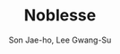 --- 
slug: "noblesse"
title: "Noblesse"
publishdate: "2019-01-01"
src: "https://365manga.net/manga/noblesse"
author: "Son Jae-ho, Lee Gwang-Su"
image: "https://data.365manga.net/images/thumbnails/32604-noblesse.jpg"
tags: ["Action","Comedy","Drama","Mystery","School life","Shounen","Shounen ai","Supernatural"]
chapters: ["Chapter 537: Ep.536 ","Chapter 536: Ep.535 ","Chapter 535: Ep.534 ","Chapter 534: Ep.533 ","Chapter 533: Ep.532 ","Chapter 532: Ep.531 ","Chapter 531: Ep.530 ","Chapter 530: Ep.529 ","Chapter 529 ","Chapter 528: Ep.527 ","Chapter 527: Ep.526 ","Chapter 526: Ep.525 ","Chapter 525: Ep.524 ","Chapter 524: Ep.523 ","Chapter 523: Ep.522 ","Chapter 522: Ep.521 ","Chapter 521: Ep.520 ","Chapter 520: Ep.519 ","Chapter 519: Ep.518 ","Chapter 518: Ep.517 ","Chapter 517: Ep.516 ","Chapter 516: Ep.515 ","Chapter 515: Ep.514 ","Chapter 514: Ep.513 ","Chapter 513: Ep.512 ","Chapter 512: Ep.511 ","Chapter 511: Ep.510 ","Chapter 510: Ep.509 ","Chapter 509 ","Chapter 508 ","Chapter 507 ","Chapter 506 ","Chapter 505 ","Chapter 504 ","Chapter 503 ","Chapter 502 ","Chapter 501 ","Chapter 500 ","Chapter 499 ","Chapter 498 ","Chapter 497 ","Chapter 496 ","Chapter 495 ","Chapter 494 ","Chapter 493 ","Chapter 492 ","Chapter 491 ","Chapter 490 ","Chapter 489 ","Chapter 488 ","Chapter 487 ","Chapter 486 ","Chapter 485 ","Chapter 484 ","Vol.4 Chapter 483 ","Chapter 482 ","Chapter 481 ","Vol.4 Chapter 480 ","Chapter 479 ","Vol.4 Chapter 478 ","Vol.4 Chapter 477 ","Vol.4 Chapter 476 ","Vol.4 Chapter 475 ","Chapter 474 ","Vol.4 Chapter 473 ","Chapter 472 ","Vol.4 Chapter 471 ","Vol.4 Chapter 470 ","Vol.4 Chapter 469 ","Vol.4 Chapter 468 ","Chapter 467 ","Chapter 466 ","Vol.4 Chapter 465 ","Vol.4 Chapter 464 ","Vol.4 Chapter 463 ","Vol.4 Chapter 462 ","Vol.4 Chapter 461 ","Vol.4 Chapter 460 ","Vol.4 Chapter 459 ","Vol.4 Chapter 458 ","Vol.4 Chapter 457 ","Vol.4 Chapter 456 ","Vol.4 Chapter 455 ","Vol.4 Chapter 454 ","Vol.4 Chapter 453 ","Vol.4 Chapter 452 ","Vol.4 Chapter 451 ","Vol.4 Chapter 450 ","Vol.4 Chapter 449 ","Vol.4 Chapter 448 ","Vol.4 Chapter 447 ","Vol.4 Chapter 446 ","Vol.4 Chapter 445 ","Vol.4 Chapter 444 ","Vol.4 Chapter 443 ","Vol.4 Chapter 442 ","Vol.4 Chapter 441 ","Vol.4 Chapter 440 ","Vol.4 Chapter 439 ","Vol.4 Chapter 438 ","Vol.4 Chapter 437 ","Vol.4 Chapter 436 ","Vol.4 Chapter 435 ","Vol.4 Chapter 434 ","Vol.4 Chapter 433 ","Vol.4 Chapter 432 ","Vol.4 Chapter 431 ","Vol.4 Chapter 430 ","Vol.4 Chapter 429 ","Vol.4 Chapter 428 ","Vol.4 Chapter 427 ","Vol.4 Chapter 426 ","Vol.4 Chapter 425 ","Vol.4 Chapter 424 ","Vol.4 Chapter 423 ","Vol.4 Chapter 422 ","Vol.4 Chapter 421 ","Vol.4 Chapter 420 ","Vol.4 Chapter 419 ","Vol.4 Chapter 418 ","Vol.4 Chapter 417 ","Vol.4 Chapter 416 ","Vol.4 Chapter 415 ","Chapter 414 ","Chapter 413 ","Vol.4 Chapter 412 ","Vol.4 Chapter 411 ","Vol.4 Chapter 410 ","Vol.4 Chapter 409 ","Vol.4 Chapter 408 ","Vol.4 Chapter 407 ","Vol.4 Chapter 406 ","Chapter 405 ","Vol.4 Chapter 404 ","Vol.4 Chapter 403 ","Vol.4 Chapter 402 ","Vol.4 Chapter 401 ","Chapter 400 ","Vol.4 Chapter 399 ","Vol.4 Chapter 398 ","Vol.4 Chapter 397 ","Vol.4 Chapter 396 ","Vol.4 Chapter 395 ","Chapter 394 ","Vol.4 Chapter 393 ","Vol.4 Chapter 392 ","Vol.4 Chapter 391 ","Chapter 390 ","Chapter 389 ","Chapter 388 ","Chapter 387 ","Chapter 386: V2 ","Chapter 386 ","Chapter 385: V2 ","Chapter 385 ","Chapter 384: V2 ","Chapter 384 ","Chapter 383 ","Chapter 382 ","Chapter 381 ","Chapter 380 ","Chapter 379 ","Chapter 378 ","Chapter 377 ","Chapter 376 ","Chapter 375 ","Chapter 374 ","Chapter 373 ","Chapter 372 ","Chapter 371 ","Chapter 370 ","Chapter 369 ","Chapter 368 ","Chapter 367 ","Chapter 366 ","Chapter 365 ","Chapter 364 ","Chapter 363 ","Chapter 362 ","Chapter 361 ","Chapter 360 ","Chapter 359 ","Chapter 358 ","Chapter 357 ","Chapter 356 ","Chapter 355 ","Chapter 354 ","Chapter 353 ","Chapter 352 ","Chapter 351 ","Chapter 350 ","Chapter 349 ","Chapter 348 ","Chapter 347 ","Chapter 346 ","Chapter 345 ","Chapter 344 ","Chapter 343 ","Chapter 342 ","Chapter 341 ","Chapter 340 ","Chapter 339 ","Chapter 338 ","Chapter 337 ","Chapter 336 ","Chapter 335 ","Chapter 334 ","Chapter 333 ","Chapter 332 ","Chapter 331 ","Chapter 330 ","Chapter 329 ","Chapter 328 ","Chapter 327 ","Chapter 326 ","Chapter 325 ","Chapter 324 ","Chapter 323 ","Chapter 322 ","Chapter 321 ","Chapter 320 ","Chapter 319 ","Chapter 318 ","Chapter 317 ","Chapter 316 ","Chapter 315 ","Chapter 314 ","Chapter 313 ","Chapter 312 ","Chapter 311: V2 ","Chapter 311 ","Chapter 310 ","Chapter 310: V2 ","Chapter 309 ","Chapter 308 ","Chapter 307 ","Chapter 306 ","Chapter 305 ","Chapter 304 ","Chapter 303 ","Chapter 302 ","Chapter 301 ","Chapter 300 ","Chapter 299 ","Chapter 298: V2 ","Chapter 298 ","Chapter 297 ","Chapter 296 ","Chapter 295 ","Chapter 294 ","Chapter 293 ","Chapter 292 ","Chapter 291 ","Chapter 290 ","Chapter 289 ","Chapter 288 ","Chapter 287 ","Chapter 286 ","Chapter 285 ","Chapter 284 ","Chapter 283 ","Chapter 282 ","Chapter 281 ","Chapter 280 ","Chapter 279 ","Chapter 278 ","Chapter 277 ","Chapter 276 ","Chapter 275 ","Chapter 274 ","Chapter 273 ","Chapter 272 ","Chapter 271 ","Chapter 270 ","Chapter 269 ","Chapter 268 ","Chapter 267 ","Chapter 266 ","Chapter 265 ","Chapter 264 ","Chapter 263 ","Chapter 262 ","Chapter 261 ","Chapter 260 ","Chapter 259 ","Chapter 258 ","Chapter 257: Volume 2 Ch 49 ","Chapter 256 ","Chapter 255 ","Chapter 254 ","Chapter 253 ","Chapter 252 ","Chapter 251 ","Chapter 250 ","Chapter 249 ","Chapter 248 ","Chapter 247 ","Chapter 246 ","Chapter 245 ","Chapter 244 ","Chapter 243 ","Chapter 242 ","Chapter 241 ","Chapter 240 ","Chapter 239 ","Chapter 238 ","Chapter 237 ","Chapter 236 ","Chapter 235 ","Chapter 234 ","Chapter 233 ","Chapter 232 ","Chapter 231 ","Chapter 230 ","Chapter 229 ","Chapter 228 ","Chapter 227 ","Chapter 226 ","Chapter 225 ","Chapter 224 ","Chapter 223 ","Chapter 222 ","Chapter 221 ","Chapter 220 ","Chapter 219 ","Chapter 218 ","Chapter 217 ","Chapter 216 ","Chapter 215 ","Chapter 214 ","Chapter 213 ","Chapter 212 ","Chapter 211 ","Chapter 210 ","Chapter 209 ","Chapter 208 ","Chapter 207 ","Chapter 206 ","Chapter 205 ","Chapter 204 ","Chapter 203 ","Chapter 202 ","Chapter 201 ","Chapter 200 ","Chapter 199 ","Chapter 198 ","Chapter 197 ","Chapter 196 ","Chapter 195 ","Chapter 194 ","Chapter 193 ","Chapter 192 ","Chapter 191 ","Chapter 190 ","Chapter 189 ","Chapter 188 ","Chapter 187 ","Chapter 186 ","Chapter 185 ","Chapter 184 ","Chapter 183 ","Chapter 182 ","Chapter 181 ","Chapter 180 ","Chapter 179 ","Chapter 178 ","Chapter 177 ","Chapter 176 ","Chapter 175.5: Attention Please. Note 10. Suitable For Him... ","Chapter 175 ","Chapter 174 ","Chapter 173.5: Attention Please. Note 08. It Seemed So Real... ","Chapter 173 ","Chapter 172 ","Chapter 171.5: Attention Please. Note 06. Photographed Too Well... ","Chapter 171 ","Chapter 170 ","Chapter 169.5: Attention Please. Note 04. Even Rai Knows... ","Chapter 169 ","Chapter 168 ","Chapter 167 ","Chapter 167.5: Attention Please. Note 02. Frankenstein's Resolution ","Chapter 166 ","Chapter 165 ","Chapter 164 ","Chapter 163 ","Chapter 162 ","Chapter 161 ","Chapter 160 ","Chapter 159 ","Chapter 158 ","Chapter 157 ","Chapter 156 ","Chapter 155 ","Chapter 154 ","Chapter 153 ","Chapter 152 ","Chapter 151 ","Chapter 150 ","Chapter 149 ","Chapter 148 ","Chapter 147 ","Chapter 146 ","Chapter 145 ","Chapter 144 ","Chapter 143 ","Chapter 142 ","Chapter 141 ","Chapter 140 ","Chapter 139 ","Chapter 138 ","Chapter 137 ","Chapter 136 ","Chapter 135 ","Chapter 134 ","Chapter 133 ","Chapter 132 ","Chapter 131 ","Chapter 130 ","Chapter 129 ","Chapter 128 ","Chapter 127 ","Chapter 126 ","Chapter 125 ","Chapter 124 ","Chapter 123 ","Chapter 122 ","Chapter 121 ","Chapter 120 ","Chapter 119 ","Chapter 118 ","Chapter 117 ","Chapter 116 ","Chapter 115 ","Chapter 114 ","Chapter 113 ","Chapter 112 ","Chapter 111 ","Chapter 110 ","Chapter 109 ","Chapter 108 ","Chapter 107 ","Chapter 106 ","Chapter 105 ","Chapter 104 ","Chapter 103 ","Chapter 102 ","Chapter 101 ","Chapter 100 ","Chapter 99 ","Chapter 98 ","Chapter 97 ","Chapter 96 ","Chapter 95 ","Chapter 94 ","Chapter 93 ","Chapter 92 ","Chapter 91 ","Chapter 90 ","Chapter 89 ","Chapter 88 ","Chapter 87 ","Chapter 86 ","Chapter 85 ","Chapter 84 ","Chapter 83 ","Chapter 82 ","Chapter 81 ","Chapter 80 ","Chapter 79 "," Chapter 78 ","Chapter 77 ","Chapter 76: Chapters 76-90 ","Chapter 75 ","Chapter 74 ","Chapter 73 ","Chapter 72 ","Chapter 71 ","Chapter 70 ","Chapter 69 ","Chapter 68 ","Chapter 67 ","Chapter 66 ","Chapter 65 ","Chapter 64 ","Chapter 63 ","Chapter 62 ","Chapter 61 ","Chapter 60 ","Chapter 59 ","Chapter 58 ","Chapter 57 ","Vol.1 Chapter 56: #56 ","Chapter 55 ","Chapter 54 ","Chapter 53 ","Chapter 52 ","Chapter 51 ","Chapter 50 ","Chapter 49 ","Chapter 48 ","Chapter 47 ","Chapter 46: Chapters 46-60 ","Chapter 45 ","Chapter 44 ","Chapter 43 ","Chapter 42 ","Chapter 41 ","Chapter 40 ","Chapter 39 ","Chapter 38 ","Chapter 37 ","Chapter 36 ","Chapter 35 ","Chapter 34 ","Chapter 33 ","Chapter 32 ","Chapter 31: Chapters 31-45 ","Chapter 30 ","Chapter 29 ","Chapter 28 ","Chapter 27 ","Chapter 26 ","Chapter 25 ","Chapter 24 ","Chapter 23 ","Chapter 22: Chapters 22-30 ","Chapter 21 ","Chapter 20: 20 ","Chapter 19: 19 ","Chapter 18: 18 ","Chapter 17: 17 ","Chapter 16: 16 ","Chapter 15: 15 ","Chapter 14: 14 ","Chapter 13: 13 ","Chapter 12: 12 ","Chapter 11: 11 ","Chapter 10: 10 ","Chapter 9: 9 ","Chapter 8: 8 ","Chapter 7: 7 ","Chapter 6: 6 ","Chapter 5: 5 ","Chapter 4: 4 ","Chapter 3: 3 ","Chapter 2: 2 ","Chapter 1"]
chapterlinks: ["https://365manga.net/noblesse/chapter-537.html","https://365manga.net/noblesse/chapter-536.html","https://365manga.net/noblesse/chapter-535.html","https://365manga.net/noblesse/chapter-534.html","https://365manga.net/noblesse/chapter-533.html","https://365manga.net/noblesse/chapter-532.html","https://365manga.net/noblesse/chapter-531.html","https://365manga.net/noblesse/chapter-530.html","https://365manga.net/noblesse/chapter-529.html","https://365manga.net/noblesse/chapter-528.html","https://365manga.net/noblesse/chapter-527.html","https://365manga.net/noblesse/chapter-526.html","https://365manga.net/noblesse/chapter-525.html","https://365manga.net/noblesse/chapter-524.html","https://365manga.net/noblesse/chapter-523.html","https://365manga.net/noblesse/chapter-522.html","https://365manga.net/noblesse/chapter-521.html","https://365manga.net/noblesse/chapter-520.html","https://365manga.net/noblesse/chapter-519.html","https://365manga.net/noblesse/chapter-518.html","https://365manga.net/noblesse/chapter-517.html","https://365manga.net/noblesse/chapter-516.html","https://365manga.net/noblesse/chapter-515.html","https://365manga.net/noblesse/chapter-514.html","https://365manga.net/noblesse/chapter-513.html","https://365manga.net/noblesse/chapter-512.html","https://365manga.net/noblesse/chapter-511.html","https://365manga.net/noblesse/chapter-510.html","https://365manga.net/noblesse/chapter-509.html","https://365manga.net/noblesse/chapter-508.html","https://365manga.net/noblesse/chapter-507.html","https://365manga.net/noblesse/chapter-506.html","https://365manga.net/noblesse/chapter-505.html","https://365manga.net/noblesse/chapter-504.html","https://365manga.net/noblesse/chapter-503.html","https://365manga.net/noblesse/chapter-502.html","https://365manga.net/noblesse/chapter-501.html","https://365manga.net/noblesse/chapter-500.html","https://365manga.net/noblesse/chapter-499.html","https://365manga.net/noblesse/chapter-498.html","https://365manga.net/noblesse/chapter-497.html","https://365manga.net/noblesse/chapter-496.html","https://365manga.net/noblesse/chapter-495.html","https://365manga.net/noblesse/chapter-494.html","https://365manga.net/noblesse/chapter-493.html","https://365manga.net/noblesse/chapter-492.html","https://365manga.net/noblesse/chapter-491.html","https://365manga.net/noblesse/chapter-490.html","https://365manga.net/noblesse/chapter-489.html","https://365manga.net/noblesse/chapter-488.html","https://365manga.net/noblesse/chapter-487.html","https://365manga.net/noblesse/chapter-486.html","https://365manga.net/noblesse/chapter-485.html","https://365manga.net/noblesse/chapter-484.html","https://365manga.net/noblesse/chapter-483.html","https://365manga.net/noblesse/chapter-482.html","https://365manga.net/noblesse/chapter-481.html","https://365manga.net/noblesse/chapter-480.html","https://365manga.net/noblesse/chapter-479.html","https://365manga.net/noblesse/chapter-478.html","https://365manga.net/noblesse/chapter-477.html","https://365manga.net/noblesse/chapter-476.html","https://365manga.net/noblesse/chapter-475.html","https://365manga.net/noblesse/chapter-474.html","https://365manga.net/noblesse/chapter-473.html","https://365manga.net/noblesse/chapter-472.html","https://365manga.net/noblesse/chapter-471.html","https://365manga.net/noblesse/chapter-470.html","https://365manga.net/noblesse/chapter-469.html","https://365manga.net/noblesse/chapter-468.html","https://365manga.net/noblesse/chapter-467.html","https://365manga.net/noblesse/chapter-466.html","https://365manga.net/noblesse/chapter-465.html","https://365manga.net/noblesse/chapter-464.html","https://365manga.net/noblesse/chapter-463.html","https://365manga.net/noblesse/chapter-462.html","https://365manga.net/noblesse/chapter-461.html","https://365manga.net/noblesse/chapter-460.html","https://365manga.net/noblesse/chapter-459.html","https://365manga.net/noblesse/chapter-458.html","https://365manga.net/noblesse/chapter-457.html","https://365manga.net/noblesse/chapter-456.html","https://365manga.net/noblesse/chapter-455.html","https://365manga.net/noblesse/chapter-454.html","https://365manga.net/noblesse/chapter-453.html","https://365manga.net/noblesse/chapter-452.html","https://365manga.net/noblesse/chapter-451.html","https://365manga.net/noblesse/chapter-450.html","https://365manga.net/noblesse/chapter-449.html","https://365manga.net/noblesse/chapter-448.html","https://365manga.net/noblesse/chapter-447.html","https://365manga.net/noblesse/chapter-446.html","https://365manga.net/noblesse/chapter-445.html","https://365manga.net/noblesse/chapter-444.html","https://365manga.net/noblesse/chapter-443.html","https://365manga.net/noblesse/chapter-442.html","https://365manga.net/noblesse/chapter-441.html","https://365manga.net/noblesse/chapter-440.html","https://365manga.net/noblesse/chapter-439.html","https://365manga.net/noblesse/chapter-438.html","https://365manga.net/noblesse/chapter-437.html","https://365manga.net/noblesse/chapter-436.html","https://365manga.net/noblesse/chapter-435.html","https://365manga.net/noblesse/chapter-434.html","https://365manga.net/noblesse/chapter-433.html","https://365manga.net/noblesse/chapter-432.html","https://365manga.net/noblesse/chapter-431.html","https://365manga.net/noblesse/chapter-430.html","https://365manga.net/noblesse/chapter-429.html","https://365manga.net/noblesse/chapter-428.html","https://365manga.net/noblesse/chapter-427.html","https://365manga.net/noblesse/chapter-426.html","https://365manga.net/noblesse/chapter-425.html","https://365manga.net/noblesse/chapter-424.html","https://365manga.net/noblesse/chapter-423.html","https://365manga.net/noblesse/chapter-422.html","https://365manga.net/noblesse/chapter-421.html","https://365manga.net/noblesse/chapter-420.html","https://365manga.net/noblesse/chapter-419.html","https://365manga.net/noblesse/chapter-418.html","https://365manga.net/noblesse/chapter-417.html","https://365manga.net/noblesse/chapter-416.html","https://365manga.net/noblesse/chapter-415.html","https://365manga.net/noblesse/chapter-414.html","https://365manga.net/noblesse/chapter-413.html","https://365manga.net/noblesse/chapter-412.html","https://365manga.net/noblesse/chapter-411.html","https://365manga.net/noblesse/chapter-410.html","https://365manga.net/noblesse/chapter-409.html","https://365manga.net/noblesse/chapter-408.html","https://365manga.net/noblesse/chapter-407.html","https://365manga.net/noblesse/chapter-406.html","https://365manga.net/noblesse/chapter-405.html","https://365manga.net/noblesse/chapter-404.html","https://365manga.net/noblesse/chapter-403.html","https://365manga.net/noblesse/chapter-402.html","https://365manga.net/noblesse/chapter-401.html","https://365manga.net/noblesse/chapter-400.html","https://365manga.net/noblesse/chapter-399.html","https://365manga.net/noblesse/chapter-398.html","https://365manga.net/noblesse/chapter-397.html","https://365manga.net/noblesse/chapter-396.html","https://365manga.net/noblesse/chapter-395.html","https://365manga.net/noblesse/chapter-394.html","https://365manga.net/noblesse/chapter-393.html","https://365manga.net/noblesse/chapter-392.html","https://365manga.net/noblesse/chapter-391.html","https://365manga.net/noblesse/chapter-390.html","https://365manga.net/noblesse/chapter-389.html","https://365manga.net/noblesse/chapter-388.html","https://365manga.net/noblesse/chapter-387.html","https://365manga.net/noblesse/chapter-386.html","https://365manga.net/noblesse/chapter-386.html","https://365manga.net/noblesse/chapter-385.html","https://365manga.net/noblesse/chapter-385.html","https://365manga.net/noblesse/chapter-384.html","https://365manga.net/noblesse/chapter-384.html","https://365manga.net/noblesse/chapter-383.html","https://365manga.net/noblesse/chapter-382.html","https://365manga.net/noblesse/chapter-381.html","https://365manga.net/noblesse/chapter-380.html","https://365manga.net/noblesse/chapter-379.html","https://365manga.net/noblesse/chapter-378.html","https://365manga.net/noblesse/chapter-377.html","https://365manga.net/noblesse/chapter-376.html","https://365manga.net/noblesse/chapter-375.html","https://365manga.net/noblesse/chapter-374.html","https://365manga.net/noblesse/chapter-373.html","https://365manga.net/noblesse/chapter-372.html","https://365manga.net/noblesse/chapter-371.html","https://365manga.net/noblesse/chapter-370.html","https://365manga.net/noblesse/chapter-369.html","https://365manga.net/noblesse/chapter-368.html","https://365manga.net/noblesse/chapter-367.html","https://365manga.net/noblesse/chapter-366.html","https://365manga.net/noblesse/chapter-365.html","https://365manga.net/noblesse/chapter-364.html","https://365manga.net/noblesse/chapter-363.html","https://365manga.net/noblesse/chapter-362.html","https://365manga.net/noblesse/chapter-361.html","https://365manga.net/noblesse/chapter-360.html","https://365manga.net/noblesse/chapter-359.html","https://365manga.net/noblesse/chapter-358.html","https://365manga.net/noblesse/chapter-357.html","https://365manga.net/noblesse/chapter-356.html","https://365manga.net/noblesse/chapter-355.html","https://365manga.net/noblesse/chapter-354.html","https://365manga.net/noblesse/chapter-353.html","https://365manga.net/noblesse/chapter-352.html","https://365manga.net/noblesse/chapter-351.html","https://365manga.net/noblesse/chapter-350.html","https://365manga.net/noblesse/chapter-349.html","https://365manga.net/noblesse/chapter-348.html","https://365manga.net/noblesse/chapter-347.html","https://365manga.net/noblesse/chapter-346.html","https://365manga.net/noblesse/chapter-345.html","https://365manga.net/noblesse/chapter-344.html","https://365manga.net/noblesse/chapter-343.html","https://365manga.net/noblesse/chapter-342.html","https://365manga.net/noblesse/chapter-341.html","https://365manga.net/noblesse/chapter-340.html","https://365manga.net/noblesse/chapter-339.html","https://365manga.net/noblesse/chapter-338.html","https://365manga.net/noblesse/chapter-337.html","https://365manga.net/noblesse/chapter-336.html","https://365manga.net/noblesse/chapter-335.html","https://365manga.net/noblesse/chapter-334.html","https://365manga.net/noblesse/chapter-333.html","https://365manga.net/noblesse/chapter-332.html","https://365manga.net/noblesse/chapter-331.html","https://365manga.net/noblesse/chapter-330.html","https://365manga.net/noblesse/chapter-329.html","https://365manga.net/noblesse/chapter-328.html","https://365manga.net/noblesse/chapter-327.html","https://365manga.net/noblesse/chapter-326.html","https://365manga.net/noblesse/chapter-325.html","https://365manga.net/noblesse/chapter-324.html","https://365manga.net/noblesse/chapter-323.html","https://365manga.net/noblesse/chapter-322.html","https://365manga.net/noblesse/chapter-321.html","https://365manga.net/noblesse/chapter-320.html","https://365manga.net/noblesse/chapter-319.html","https://365manga.net/noblesse/chapter-318.html","https://365manga.net/noblesse/chapter-317.html","https://365manga.net/noblesse/chapter-316.html","https://365manga.net/noblesse/chapter-315.html","https://365manga.net/noblesse/chapter-314.html","https://365manga.net/noblesse/chapter-313.html","https://365manga.net/noblesse/chapter-312.html","https://365manga.net/noblesse/chapter-311.html","https://365manga.net/noblesse/chapter-311.html","https://365manga.net/noblesse/chapter-310.html","https://365manga.net/noblesse/chapter-310.html","https://365manga.net/noblesse/chapter-309.html","https://365manga.net/noblesse/chapter-308.html","https://365manga.net/noblesse/chapter-307.html","https://365manga.net/noblesse/chapter-306.html","https://365manga.net/noblesse/chapter-305.html","https://365manga.net/noblesse/chapter-304.html","https://365manga.net/noblesse/chapter-303.html","https://365manga.net/noblesse/chapter-302.html","https://365manga.net/noblesse/chapter-301.html","https://365manga.net/noblesse/chapter-300.html","https://365manga.net/noblesse/chapter-299.html","https://365manga.net/noblesse/chapter-298.html","https://365manga.net/noblesse/chapter-298.html","https://365manga.net/noblesse/chapter-297.html","https://365manga.net/noblesse/chapter-296.html","https://365manga.net/noblesse/chapter-295.html","https://365manga.net/noblesse/chapter-294.html","https://365manga.net/noblesse/chapter-293.html","https://365manga.net/noblesse/chapter-292.html","https://365manga.net/noblesse/chapter-291.html","https://365manga.net/noblesse/chapter-290.html","https://365manga.net/noblesse/chapter-289.html","https://365manga.net/noblesse/chapter-288.html","https://365manga.net/noblesse/chapter-287.html","https://365manga.net/noblesse/chapter-286.html","https://365manga.net/noblesse/chapter-285.html","https://365manga.net/noblesse/chapter-284.html","https://365manga.net/noblesse/chapter-283.html","https://365manga.net/noblesse/chapter-282.html","https://365manga.net/noblesse/chapter-281.html","https://365manga.net/noblesse/chapter-280.html","https://365manga.net/noblesse/chapter-279.html","https://365manga.net/noblesse/chapter-278.html","https://365manga.net/noblesse/chapter-277.html","https://365manga.net/noblesse/chapter-276.html","https://365manga.net/noblesse/chapter-275.html","https://365manga.net/noblesse/chapter-274.html","https://365manga.net/noblesse/chapter-273.html","https://365manga.net/noblesse/chapter-272.html","https://365manga.net/noblesse/chapter-271.html","https://365manga.net/noblesse/chapter-270.html","https://365manga.net/noblesse/chapter-269.html","https://365manga.net/noblesse/chapter-268.html","https://365manga.net/noblesse/chapter-267.html","https://365manga.net/noblesse/chapter-266.html","https://365manga.net/noblesse/chapter-265.html","https://365manga.net/noblesse/chapter-264.html","https://365manga.net/noblesse/chapter-263.html","https://365manga.net/noblesse/chapter-262.html","https://365manga.net/noblesse/chapter-261.html","https://365manga.net/noblesse/chapter-260.html","https://365manga.net/noblesse/chapter-259.html","https://365manga.net/noblesse/chapter-258.html","https://365manga.net/noblesse/chapter-257.html","https://365manga.net/noblesse/chapter-256.html","https://365manga.net/noblesse/chapter-255.html","https://365manga.net/noblesse/chapter-254.html","https://365manga.net/noblesse/chapter-253.html","https://365manga.net/noblesse/chapter-252.html","https://365manga.net/noblesse/chapter-251.html","https://365manga.net/noblesse/chapter-250.html","https://365manga.net/noblesse/chapter-249.html","https://365manga.net/noblesse/chapter-248.html","https://365manga.net/noblesse/chapter-247.html","https://365manga.net/noblesse/chapter-246.html","https://365manga.net/noblesse/chapter-245.html","https://365manga.net/noblesse/chapter-244.html","https://365manga.net/noblesse/chapter-243.html","https://365manga.net/noblesse/chapter-242.html","https://365manga.net/noblesse/chapter-241.html","https://365manga.net/noblesse/chapter-240.html","https://365manga.net/noblesse/chapter-239.html","https://365manga.net/noblesse/chapter-238.html","https://365manga.net/noblesse/chapter-237.html","https://365manga.net/noblesse/chapter-236.html","https://365manga.net/noblesse/chapter-235.html","https://365manga.net/noblesse/chapter-234.html","https://365manga.net/noblesse/chapter-233.html","https://365manga.net/noblesse/chapter-232.html","https://365manga.net/noblesse/chapter-231.html","https://365manga.net/noblesse/chapter-230.html","https://365manga.net/noblesse/chapter-229.html","https://365manga.net/noblesse/chapter-228.html","https://365manga.net/noblesse/chapter-227.html","https://365manga.net/noblesse/chapter-226.html","https://365manga.net/noblesse/chapter-225.html","https://365manga.net/noblesse/chapter-224.html","https://365manga.net/noblesse/chapter-223.html","https://365manga.net/noblesse/chapter-222.html","https://365manga.net/noblesse/chapter-221.html","https://365manga.net/noblesse/chapter-220.html","https://365manga.net/noblesse/chapter-219.html","https://365manga.net/noblesse/chapter-218.html","https://365manga.net/noblesse/chapter-217.html","https://365manga.net/noblesse/chapter-216.html","https://365manga.net/noblesse/chapter-215.html","https://365manga.net/noblesse/chapter-214.html","https://365manga.net/noblesse/chapter-213.html","https://365manga.net/noblesse/chapter-212.html","https://365manga.net/noblesse/chapter-211.html","https://365manga.net/noblesse/chapter-210.html","https://365manga.net/noblesse/chapter-209.html","https://365manga.net/noblesse/chapter-208.html","https://365manga.net/noblesse/chapter-207.html","https://365manga.net/noblesse/chapter-206.html","https://365manga.net/noblesse/chapter-205.html","https://365manga.net/noblesse/chapter-204.html","https://365manga.net/noblesse/chapter-203.html","https://365manga.net/noblesse/chapter-202.html","https://365manga.net/noblesse/chapter-201.html","https://365manga.net/noblesse/chapter-200.html","https://365manga.net/noblesse/chapter-199.html","https://365manga.net/noblesse/chapter-198.html","https://365manga.net/noblesse/chapter-197.html","https://365manga.net/noblesse/chapter-196.html","https://365manga.net/noblesse/chapter-195.html","https://365manga.net/noblesse/chapter-194.html","https://365manga.net/noblesse/chapter-193.html","https://365manga.net/noblesse/chapter-192.html","https://365manga.net/noblesse/chapter-191.html","https://365manga.net/noblesse/chapter-190.html","https://365manga.net/noblesse/chapter-189.html","https://365manga.net/noblesse/chapter-188.html","https://365manga.net/noblesse/chapter-187.html","https://365manga.net/noblesse/chapter-186.html","https://365manga.net/noblesse/chapter-185.html","https://365manga.net/noblesse/chapter-184.html","https://365manga.net/noblesse/chapter-183.html","https://365manga.net/noblesse/chapter-182.html","https://365manga.net/noblesse/chapter-181.html","https://365manga.net/noblesse/chapter-180.html","https://365manga.net/noblesse/chapter-179.html","https://365manga.net/noblesse/chapter-178.html","https://365manga.net/noblesse/chapter-177.html","https://365manga.net/noblesse/chapter-176.html","https://365manga.net/noblesse/chapter-175-5.html","https://365manga.net/noblesse/chapter-175.html","https://365manga.net/noblesse/chapter-174.html","https://365manga.net/noblesse/chapter-173-5.html","https://365manga.net/noblesse/chapter-173.html","https://365manga.net/noblesse/chapter-172.html","https://365manga.net/noblesse/chapter-171-5.html","https://365manga.net/noblesse/chapter-171.html","https://365manga.net/noblesse/chapter-170.html","https://365manga.net/noblesse/chapter-169-5.html","https://365manga.net/noblesse/chapter-169.html","https://365manga.net/noblesse/chapter-168.html","https://365manga.net/noblesse/chapter-167.html","https://365manga.net/noblesse/chapter-167-5.html","https://365manga.net/noblesse/chapter-166.html","https://365manga.net/noblesse/chapter-165.html","https://365manga.net/noblesse/chapter-164.html","https://365manga.net/noblesse/chapter-163.html","https://365manga.net/noblesse/chapter-162.html","https://365manga.net/noblesse/chapter-161.html","https://365manga.net/noblesse/chapter-160.html","https://365manga.net/noblesse/chapter-159.html","https://365manga.net/noblesse/chapter-158.html","https://365manga.net/noblesse/chapter-157.html","https://365manga.net/noblesse/chapter-156.html","https://365manga.net/noblesse/chapter-155.html","https://365manga.net/noblesse/chapter-154.html","https://365manga.net/noblesse/chapter-153.html","https://365manga.net/noblesse/chapter-152.html","https://365manga.net/noblesse/chapter-151.html","https://365manga.net/noblesse/chapter-150.html","https://365manga.net/noblesse/chapter-149.html","https://365manga.net/noblesse/chapter-148.html","https://365manga.net/noblesse/chapter-147.html","https://365manga.net/noblesse/chapter-146.html","https://365manga.net/noblesse/chapter-145.html","https://365manga.net/noblesse/chapter-144.html","https://365manga.net/noblesse/chapter-143.html","https://365manga.net/noblesse/chapter-142.html","https://365manga.net/noblesse/chapter-141.html","https://365manga.net/noblesse/chapter-140.html","https://365manga.net/noblesse/chapter-139.html","https://365manga.net/noblesse/chapter-138.html","https://365manga.net/noblesse/chapter-137.html","https://365manga.net/noblesse/chapter-136.html","https://365manga.net/noblesse/chapter-135.html","https://365manga.net/noblesse/chapter-134.html","https://365manga.net/noblesse/chapter-133.html","https://365manga.net/noblesse/chapter-132.html","https://365manga.net/noblesse/chapter-131.html","https://365manga.net/noblesse/chapter-130.html","https://365manga.net/noblesse/chapter-129.html","https://365manga.net/noblesse/chapter-128.html","https://365manga.net/noblesse/chapter-127.html","https://365manga.net/noblesse/chapter-126.html","https://365manga.net/noblesse/chapter-125.html","https://365manga.net/noblesse/chapter-124.html","https://365manga.net/noblesse/chapter-123.html","https://365manga.net/noblesse/chapter-122.html","https://365manga.net/noblesse/chapter-121.html","https://365manga.net/noblesse/chapter-120.html","https://365manga.net/noblesse/chapter-119.html","https://365manga.net/noblesse/chapter-118.html","https://365manga.net/noblesse/chapter-117.html","https://365manga.net/noblesse/chapter-116.html","https://365manga.net/noblesse/chapter-115.html","https://365manga.net/noblesse/chapter-114.html","https://365manga.net/noblesse/chapter-113.html","https://365manga.net/noblesse/chapter-112.html","https://365manga.net/noblesse/chapter-111.html","https://365manga.net/noblesse/chapter-110.html","https://365manga.net/noblesse/chapter-109.html","https://365manga.net/noblesse/chapter-108.html","https://365manga.net/noblesse/chapter-107.html","https://365manga.net/noblesse/chapter-106.html","https://365manga.net/noblesse/chapter-105.html","https://365manga.net/noblesse/chapter-104.html","https://365manga.net/noblesse/chapter-103.html","https://365manga.net/noblesse/chapter-102.html","https://365manga.net/noblesse/chapter-101.html","https://365manga.net/noblesse/chapter-100.html","https://365manga.net/noblesse/chapter-99.html","https://365manga.net/noblesse/chapter-98.html","https://365manga.net/noblesse/chapter-97.html","https://365manga.net/noblesse/chapter-96.html","https://365manga.net/noblesse/chapter-95.html","https://365manga.net/noblesse/chapter-94.html","https://365manga.net/noblesse/chapter-93.html","https://365manga.net/noblesse/chapter-92.html","https://365manga.net/noblesse/chapter-91.html","https://365manga.net/noblesse/chapter-90.html","https://365manga.net/noblesse/chapter-89.html","https://365manga.net/noblesse/chapter-88.html","https://365manga.net/noblesse/chapter-87.html","https://365manga.net/noblesse/chapter-86.html","https://365manga.net/noblesse/chapter-85.html","https://365manga.net/noblesse/chapter-84.html","https://365manga.net/noblesse/chapter-83.html","https://365manga.net/noblesse/chapter-82.html","https://365manga.net/noblesse/chapter-81.html","https://365manga.net/noblesse/chapter-80.html","https://365manga.net/noblesse/chapter-79.html","https://365manga.net/noblesse/chapter-78.html","https://365manga.net/noblesse/chapter-77.html","https://365manga.net/noblesse/chapter-76.html","https://365manga.net/noblesse/chapter-75.html","https://365manga.net/noblesse/chapter-74.html","https://365manga.net/noblesse/chapter-73.html","https://365manga.net/noblesse/chapter-72.html","https://365manga.net/noblesse/chapter-71.html","https://365manga.net/noblesse/chapter-70.html","https://365manga.net/noblesse/chapter-69.html","https://365manga.net/noblesse/chapter-68.html","https://365manga.net/noblesse/chapter-67.html","https://365manga.net/noblesse/chapter-66.html","https://365manga.net/noblesse/chapter-65.html","https://365manga.net/noblesse/chapter-64.html","https://365manga.net/noblesse/chapter-63.html","https://365manga.net/noblesse/chapter-62.html","https://365manga.net/noblesse/chapter-61.html","https://365manga.net/noblesse/chapter-60.html","https://365manga.net/noblesse/chapter-59.html","https://365manga.net/noblesse/chapter-58.html","https://365manga.net/noblesse/chapter-57.html","https://365manga.net/noblesse/chapter-56.html","https://365manga.net/noblesse/chapter-55.html","https://365manga.net/noblesse/chapter-54.html","https://365manga.net/noblesse/chapter-53.html","https://365manga.net/noblesse/chapter-52.html","https://365manga.net/noblesse/chapter-51.html","https://365manga.net/noblesse/chapter-50.html","https://365manga.net/noblesse/chapter-49.html","https://365manga.net/noblesse/chapter-48.html","https://365manga.net/noblesse/chapter-47.html","https://365manga.net/noblesse/chapter-46.html","https://365manga.net/noblesse/chapter-45.html","https://365manga.net/noblesse/chapter-44.html","https://365manga.net/noblesse/chapter-43.html","https://365manga.net/noblesse/chapter-42.html","https://365manga.net/noblesse/chapter-41.html","https://365manga.net/noblesse/chapter-40.html","https://365manga.net/noblesse/chapter-39.html","https://365manga.net/noblesse/chapter-38.html","https://365manga.net/noblesse/chapter-37.html","https://365manga.net/noblesse/chapter-36.html","https://365manga.net/noblesse/chapter-35.html","https://365manga.net/noblesse/chapter-34.html","https://365manga.net/noblesse/chapter-33.html","https://365manga.net/noblesse/chapter-32.html","https://365manga.net/noblesse/chapter-31.html","https://365manga.net/noblesse/chapter-30.html","https://365manga.net/noblesse/chapter-29.html","https://365manga.net/noblesse/chapter-28.html","https://365manga.net/noblesse/chapter-27.html","https://365manga.net/noblesse/chapter-26.html","https://365manga.net/noblesse/chapter-25.html","https://365manga.net/noblesse/chapter-24.html","https://365manga.net/noblesse/chapter-23.html","https://365manga.net/noblesse/chapter-22.html","https://365manga.net/noblesse/chapter-21.html","https://365manga.net/noblesse/chapter-20.html","https://365manga.net/noblesse/chapter-19.html","https://365manga.net/noblesse/chapter-18.html","https://365manga.net/noblesse/chapter-17.html","https://365manga.net/noblesse/chapter-16.html","https://365manga.net/noblesse/chapter-15.html","https://365manga.net/noblesse/chapter-14.html","https://365manga.net/noblesse/chapter-13.html","https://365manga.net/noblesse/chapter-12.html","https://365manga.net/noblesse/chapter-11.html","https://365manga.net/noblesse/chapter-10.html","https://365manga.net/noblesse/chapter-9.html","https://365manga.net/noblesse/chapter-8.html","https://365manga.net/noblesse/chapter-7.html","https://365manga.net/noblesse/chapter-6.html","https://365manga.net/noblesse/chapter-5.html","https://365manga.net/noblesse/chapter-4.html","https://365manga.net/noblesse/chapter-3.html","https://365manga.net/noblesse/chapter-2.html","https://365manga.net/noblesse/chapter-1.html"]
description: "Noblesse manga summary:
Noblesse is of a strong aristocrat - He is beginning to become accustomed to today's world, and has woken up within an abandoned building in South Korea. He goes into a school where he meets with his true servant Frankenstein. Into Ye Ran high school, Rai registers with Frankenstein's help, and unwittingly befriends Shin Woo - an athletic teen, Ik Han - Yuna, a computer geek - some others, and Shin Woo's puppy love. Noblesse follows the frequently dangerous experiences against a secret organization of the group while uncovering Rai's past. Main Characters in Noblesse Manga
Cadis Etrama Di Raizel
Rai is an extremely enchanting, refined, and Distinguished that is cryptic. He's frequently used along with the mistakes he makes with technology, his love of ramen, and his horrible sense of direction as the comic relief of the manhwa. He had woken up within an abandoned building in South Korea, and had fallen right into a heavy slumber for 820 years. After seeing what all the people on the roads were wearing, Rai unwittingly followed the pupils there, and took on the uniform of a pupil from Ye Ran High School, which will be below the management of Frankenstein. He now lives with Frankenstein. He's proven to be exceptionally strong using the power of mind control, as well as a technique called 'Blood Field'. Although he looks apathetic and cool externally, Rai has revealed compassion towards human beings, though it's not understood whether this is as a result of genuine empathy or just a sense of duty.
Noblesse manga
It appears that if his powers are used by Rai widely, his general health and wellbeing deteriorates, as seen following the conflict using the D5, although Rai stated that it was nothing to be concerned about. However, Frankenstein understands that his master needs time to totally regain his strength that is old. Yet, as said by Regis, even in his present state Rai possesses a tremendous power similar or even superior to that of the Lord that is existing. By creating strong blood subjects without using an obvious spirit weapon with perfect kind Rai presents his complete government over blood. An early adviser to Lord, Gejutel, clarifies that Rai's spirit weapon will not materialize as a weapon; soul and Rai's blood is his spirit weapon. So that her spirit weapon Ragnarok can be completed by the present Lord Rai is revealed to have relinquished his possession of Ragnarok. When used Rai's power uses up his life force. When he wakes up, he uses an excellent quantity of electricity, although Frankenstein eventually gets Rai to take a brief hibernation.
Main characters in Noblesse Manga
Frankenstein
Frankenstein is Rai's faithful servant. He supports Rai wholeheartedly and calls him 'Master'. He'd attempted hunting for his master after Rai eventually went to find Rai independently and vanished. Frankenstein is the principal/manager of Ye Ran High School, which he made that if Rai should return, Rai could have the ability to live a life that is normal. Frankenstein is hugely powerful. Frankenstein is the sole human to be recognized by the previous Lord because he obtained power and transcended human limits. Afterwards however Rai had sealed away his powers due to misdeeds perpetrated in pursuit of power and scientific knowledge. Frankenstein is a really cheerful man, but becomes computing and serious although during conflicts Frankenstein has revealed a sadistic side, when the situation calls for it. He's incredibly organized and loathes messiness (particularly in his house). Like Rai, he's quite compassionate towards human beings, particularly the pupils in his school. Frankenstein is a remarkable scientist, who has studied human alteration . His research is in charge of a lot of the improvements people created using adjustment. He was quite knowledgeable about the last Lord, whom he calls 'old bugger.' Frankenstein is truly human (CH190); although it hasn't yet been expressly said, it's most likely he tested upon himself to gain the strength which he has now.
Noblesse Manga transform to Anime
Shin Woo is a fit and dynamic teen with brilliant red hair. He's obviously seen having a bandage on the bridge of his nose. He's well-known dreaded by gangs and inside the town to be proficient in martial arts. He's at fighting with the top level trained representatives of the Union, those that have not been transformed. He fights with the man that is contaminated and causes very serious damage while getting no substantial damage. Shin Woo is frequently revealed sleep (and drooling) in course and slacking off. Though he's revealed as a lazy student, he also would shield his buddies no matter what and is extremely brave. Shinwoo is proven to be popular among the student body of other school as well as Yeran High because of his exceptional fighting abilities. At start of quantity 4, KSA scouted him to eventually become altered human due to the very rationale. Shinwoo is suggested to have feelings towards Seira, who shows party favor for him.
Other manga: 
+  Naruto Manga
+ The God of High School Manga"
---